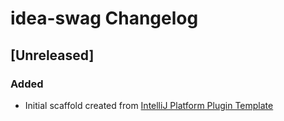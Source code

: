 <!-- Keep a Changelog guide -> https://keepachangelog.com -->

# idea-swag Changelog

## [Unreleased]
### Added
- Initial scaffold created from [IntelliJ Platform Plugin Template](https://github.com/JetBrains/intellij-platform-plugin-template)
